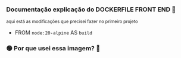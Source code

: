 ### Documentação explicação do DOCKERFILE FRONT END 🐋

<small>aqui está as modificações que precisei fazer no primeiro projeto</small>

-   FROM `node:20-alpine` AS `build`

### 🟢 Por que usei essa imagem? 💭
